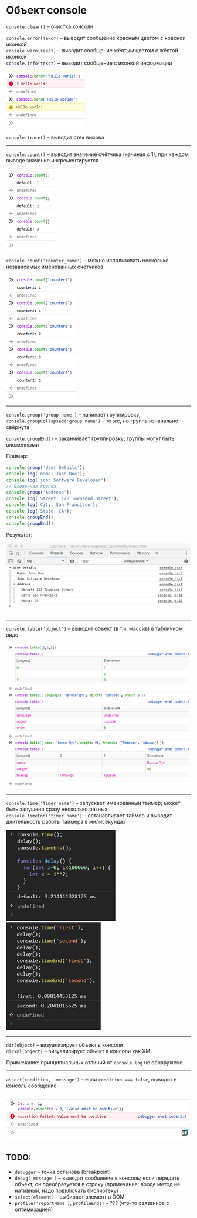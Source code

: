 # Объект console

`console.clear()` – очистка консоли

`console.error(текст)` – выводит сообщение красным цветом с красной иконкой  
`console.warn(текст)` – выводит сообщение жёлтым цветом с жёлтой иконкой  
`console.info(текст)` – выводит сообщение с иконкой информации

![console.error & console.warn](img/console01.png)

`console.trace()` – выводит стек вызова

----

`console.count()` – выводит значение счётчика (начиная с 1), при каждом выводе значение инкрементируется

![console.count](img/console02.png)

`console.count('counter_name')` – можно использовать несколько независимых именованных счётчиков

![console.count – named counters](img/console03.png)

----

`console.group('group name')` – начинает группировку, `console.groupCollapsed('group name')` – то же, но группа изначально свёрнута

`console.groupEnd()` – заканчивает группировку; группы могут быть вложенными

Пример:
```javascript
console.group('User Details');
console.log('name: John Doe');
console.log('job: Software Developer');
// Вложенная группа
console.group('Address');
console.log('Street: 123 Townsend Street');
console.log('City: San Francisco');
console.log('State: CA');
console.groupEnd();
console.groupEnd();
```
Результат:

![группировка в консоли](img/console04.png)

----

`console.table('object')` – выводит объект (в т.ч. массив) в табличном виде

![табличный вывод](img/console05.png)

----
`console.time('timer name')` – запускает именованный таймер; может быть запущено сразу несколько разных  
`console.timeEnd('timer name')` – останавливает таймер и выводит длительность работы таймера в милисекундах

![таймер](img/console06.png)
![таймер](img/console07.png)

----
`dir(object)` – визуализирует объект в консоли  
`dirxml(object)` – визуализирует объект в консоли как XML  

Примечание: принципиальных отличий от `console.log` не обнаружено

----
`assert(condition, 'message')` – если `condition === false`, выводит в консоль сообщение  

![таймер](img/console08.png)
----

## TODO:
- `debugger` – точка останова (breakpoint)  
- `debug('message')` – выводит сообщение в консоль; если передать объект, он преобразуется в строку (примечание: вроде метод не нативный, надо подключать библиотеку)  
- `select(element)` – выбирает элемент в DOM  
- `profile('reportName')`, `profileEnd()` – ??? (что-то связанное с оптимизацией)
